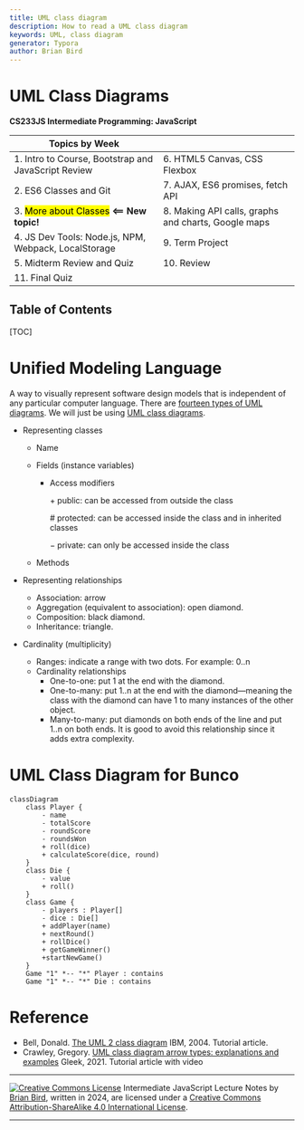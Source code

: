 ```yaml
---
title: UML class diagram
description: How to read a UML class diagram
keywords: UML, class diagram
generator: Typora
author: Brian Bird
---
```


<h1>UML Class Diagrams</h1>

**CS233JS Intermediate Programming: JavaScript**

| Topics by Week                                        |                                                     |
| ----------------------------------------------------- | --------------------------------------------------- |
| 1. Intro to Course, Bootstrap and JavaScript Review   | 6. HTML5 Canvas, CSS Flexbox                        |
| 2. ES6 Classes and Git                                | 7. AJAX, ES6 promises, fetch API                    |
| 3. <mark>More about Classes</mark> **<== New topic!** | 8. Making API calls, graphs and charts, Google maps |
| 4. JS Dev Tools: Node.js, NPM, Webpack, LocalStorage  | 9. Term Project                                     |
| 5. Midterm Review and Quiz                            | 10. Review                                          |
| 11. Final Quiz                                        |                                                     |



<h2>Table of Contents</h2>

[TOC]

# Unified Modeling Language

A way to visually represent software design models that is independent of any particular computer language. There are [fourteen types of UML diagrams](https://creately.com/blog/diagrams/uml-diagram-types-examples/). We will just be using [UML class diagrams](https://en.wikipedia.org/wiki/Class_diagram).

- Representing classes

  - Name

  - Fields (instance variables)

    - Access modifiers

      &plus; public: can be accessed from outside the class

      &num; protected: can be accessed inside the class and in inherited classes

      &minus; private: can only be accessed inside the class

  - Methods

- Representing relationships

  - Association: arrow
  - Aggregation (equivalent to association): open diamond.
  - Composition: black diamond.
  - Inheritance: triangle.

- Cardinality (multiplicity)

  - Ranges: indicate a range with two dots. For example: 0..n
  - Cardinality relationships
    - One-to-one: put 1 at the end with the diamond.
    - One-to-many: put 1..n at the end with the diamond&mdash;meaning the class with the diamond can have 1 to many instances of the other object.
    - Many-to-many: put diamonds on both ends of the line and put 1..n on both ends. It is good to avoid this relationship since it adds extra complexity.

  



# UML Class Diagram for Bunco

```mermaid
classDiagram
    class Player {
        - name
        - totalScore
        - roundScore
        - roundsWon
        + roll(dice)
        + calculateScore(dice, round)
    }
    class Die {
        - value
        + roll()
    }
    class Game {
        - players : Player[]
        - dice : Die[]
        + addPlayer(name)
        + nextRound()
        + rollDice()
        + getGameWinner()
        +startNewGame()
    }
    Game "1" *-- "*" Player : contains
    Game "1" *-- "*" Die : contains
```







# Reference

- Bell, Donald. [The UML 2 class diagram](https://developer.ibm.com/articles/the-class-diagram/) IBM, 2004. Tutorial article.
- Crawley, Gregory. [UML class diagram arrow types: explanations and examples](https://www.gleek.io/blog/class-diagram-arrows.html) Gleek, 2021. Tutorial article with video



------

[![Creative Commons License](https://i.creativecommons.org/l/by-sa/4.0/88x31.png)](http://creativecommons.org/licenses/by-sa/4.0/) Intermediate JavaScript Lecture Notes by [Brian Bird](https://profbird.dev), written in <time>2024</time>, are licensed under a [Creative Commons Attribution-ShareAlike 4.0 International License](http://creativecommons.org/licenses/by-sa/4.0/). 

------------